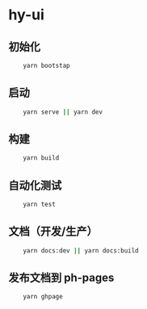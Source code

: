 # hy-ui

## 初始化

```bash
    yarn bootstap
```

## 启动

```bash
    yarn serve || yarn dev
```

## 构建

```bash
    yarn build
```

## 自动化测试

```bash
    yarn test
```

## 文档（开发/生产）

```bash
    yarn docs:dev || yarn docs:build
```

## 发布文档到 ph-pages

```bash
    yarn ghpage
```
